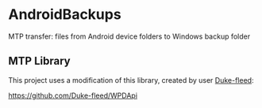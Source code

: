 # AndroidBackups
MTP transfer: files from Android device folders to Windows backup folder

## MTP Library

This project uses a modification of this library, created by user [Duke-fleed](https://github.com/Duke-fleed):

https://github.com/Duke-fleed/WPDApi
